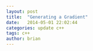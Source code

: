 ```yaml
---
layout: post
title:  "Generating a Gradient"
date:   2014-05-01 22:02:44
categories: update c++
tags: c++ 
author: brian
---
```

